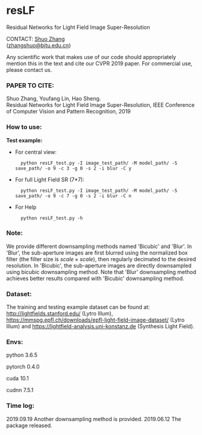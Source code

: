 # resLF
Residual Networks for Light Field Image Super-Resolution

CONTACT: [Shuo Zhang](https://shuozh.github.io/)  
(zhangshuo@bjtu.edu.cn)

Any scientific work that makes use of our code should appropriately mention this in the text and cite our CVPR 2019 paper. For commercial use, please contact us.

### PAPER TO CITE:

Shuo Zhang, Youfang Lin, Hao Sheng.  
Residual Networks for Light Field Image Super-Resolution, 
IEEE Conference of Computer Vision and Pattern Recognition, 2019

### How to use:

**Test example:** 

- For central view:
  
        python resLF_test.py -I image_test_path/ -M model_path/ -S save_path/ -o 9 -c 3 -g 0 -s 2 -i blur -C y

- For full Light Field SR (7*7):

        python resLF_test.py -I image_test_path/ -M model_path/ -S save_path/ -o 9 -c 7 -g 0 -s 2 -i blur -C n

- For Help
        
        python resLF_test.py -h
    

### Note:

We provide different downsampling methods named 'Bicubic' and 'Blur'. 
In 'Blur', the sub-aperture images are first blurred using the normalized box filter (the filter size is $scale \times scale$), then regularly decimated to the desired resolution. 
In 'Bicubic', the sub-aperture images are directly downsampled using bicubic downsampling method.
Note that 'Blur' downsampling method achieves better results compared with 'Bicubic' downsampling method.

### Dataset:
The training and testing example dataset can be found at: http://lightfields.stanford.edu/ (Lytro Illum), 
https://mmspg.epfl.ch/downloads/epfl-light-field-image-dataset/ (Lytro Illum) and  https://lightfield-analysis.uni-konstanz.de (Synthesis Light Field).


### Envs:

python 3.6.5

pytorch 0.4.0

cuda 10.1

cudnn 7.5.1


### Time log:

2019.09.19 Another downsampling method is provided. 
2019.06.12 The package released.



